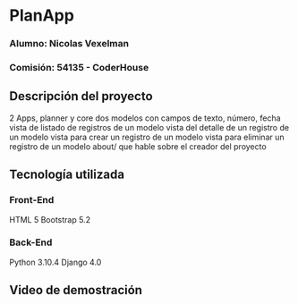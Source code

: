 # PlanApp
### Alumno: Nicolas Vexelman
### Comisión: 54135 - CoderHouse

## Descripción del proyecto
2 Apps, planner y core
dos modelos con campos de texto, número, fecha
vista de listado de registros de un modelo
vista del detalle de un registro de un modelo
vista para crear un registro de un modelo
vista para eliminar un registro de un modelo
about/ que hable sobre el creador del proyecto

## Tecnología utilizada
### Front-End
HTML 5
Bootstrap 5.2
### Back-End
Python 3.10.4
Django 4.0

## Video de demostración